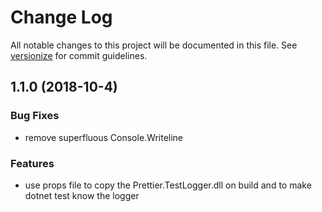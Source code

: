 # Change Log

All notable changes to this project will be documented in this file. See [versionize](https://github.com/saintedlama/versionize) for commit guidelines.

<a name="1.1.0"></a>
## 1.1.0 (2018-10-4)

### Bug Fixes

* remove superfluous Console.Writeline

### Features

* use props file to copy the Prettier.TestLogger.dll on build and to make dotnet test know the logger

